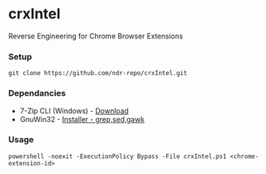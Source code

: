 # crxIntel
Reverse Engineering for Chrome Browser Extensions

### Setup
```
git clone https://github.com/ndr-repo/crxIntel.git
```

### Dependancies

- 7-Zip CLI (Windows) - [Download](https://github.com/ip7z/7zip/releases/download/24.09/7z2409-x64.exe)
- GnuWin32 - [Installer - grep,sed,gawk](https://github.com/ndr-repo/gnuwin32_Scan-Download/releases/download/v1.0.0/gnuwin32_Scan_Download.exe)

### Usage
```
powershell -noexit -ExecutionPolicy Bypass -File crxIntel.ps1 <chrome-extension-id>
```
